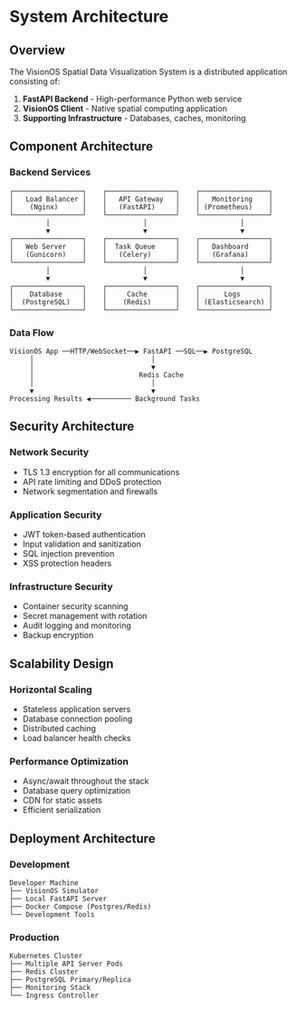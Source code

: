 # System Architecture

## Overview
The VisionOS Spatial Data Visualization System is a distributed application consisting of:

1. **FastAPI Backend** - High-performance Python web service
2. **VisionOS Client** - Native spatial computing application
3. **Supporting Infrastructure** - Databases, caches, monitoring

## Component Architecture

### Backend Services
```
┌─────────────────┐    ┌─────────────────┐    ┌─────────────────┐
│   Load Balancer │    │   API Gateway   │    │   Monitoring    │
│    (Nginx)      │    │   (FastAPI)     │    │ (Prometheus)    │
└─────────────────┘    └─────────────────┘    └─────────────────┘
         │                       │                       │
         ▼                       ▼                       ▼
┌─────────────────┐    ┌─────────────────┐    ┌─────────────────┐
│   Web Server    │    │  Task Queue     │    │   Dashboard     │
│   (Gunicorn)    │    │   (Celery)      │    │   (Grafana)     │
└─────────────────┘    └─────────────────┘    └─────────────────┘
         │                       │                       │
         ▼                       ▼                       ▼
┌─────────────────┐    ┌─────────────────┐    ┌─────────────────┐
│    Database     │    │     Cache       │    │      Logs       │
│  (PostgreSQL)   │    │    (Redis)      │    │ (Elasticsearch) │
└─────────────────┘    └─────────────────┘    └─────────────────┘
```

### Data Flow
```
VisionOS App ──HTTP/WebSocket──▶ FastAPI ──SQL──▶ PostgreSQL
     │                             │
     │                             ▼
     │                          Redis Cache
     │                             │
     ▼                             ▼
Processing Results ◀────────── Background Tasks
```

## Security Architecture

### Network Security
- TLS 1.3 encryption for all communications
- API rate limiting and DDoS protection
- Network segmentation and firewalls

### Application Security
- JWT token-based authentication
- Input validation and sanitization
- SQL injection prevention
- XSS protection headers

### Infrastructure Security
- Container security scanning
- Secret management with rotation
- Audit logging and monitoring
- Backup encryption

## Scalability Design

### Horizontal Scaling
- Stateless application servers
- Database connection pooling
- Distributed caching
- Load balancer health checks

### Performance Optimization
- Async/await throughout the stack
- Database query optimization
- CDN for static assets
- Efficient serialization

## Deployment Architecture

### Development
```
Developer Machine
├── VisionOS Simulator
├── Local FastAPI Server
├── Docker Compose (Postgres/Redis)
└── Development Tools
```

### Production
```
Kubernetes Cluster
├── Multiple API Server Pods
├── Redis Cluster
├── PostgreSQL Primary/Replica
├── Monitoring Stack
└── Ingress Controller
```
